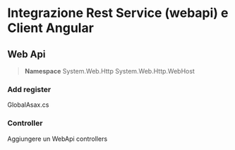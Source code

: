 ﻿# Integrazione Rest Service (webapi) e Client Angular

## Web Api

> **Namespace**
> System.Web.Http
> System.Web.Http.WebHost

### Add register

GlobalAsax.cs


### Controller

Aggiungere un WebApi controllers

